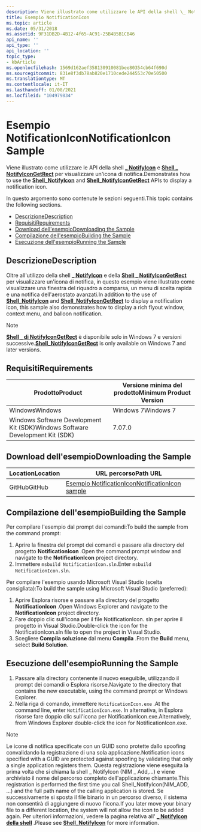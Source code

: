 ```yaml
---
description: Viene illustrato come utilizzare le API della shell \_ NotifyIcon e shell \_ NotifyIconGetRect per visualizzare un'icona di notifica.
title: Esempio NotificationIcon
ms.topic: article
ms.date: 05/31/2018
ms.assetid: 9F31DB2D-4B12-4f65-AC91-25B4B5B1CB46
api_name: ''
api_type: ''
api_location: ''
topic_type:
- kbArticle
ms.openlocfilehash: 1569d162aef358130910081bee80354cb64f690d
ms.sourcegitcommit: 831e8f3db78ab820e1710cede244553c70e50500
ms.translationtype: MT
ms.contentlocale: it-IT
ms.lasthandoff: 01/08/2021
ms.locfileid: "104979834"
---
```

# <a name="notificationicon-sample"></a><span data-ttu-id="de2d4-103">Esempio NotificationIcon</span><span class="sxs-lookup"><span data-stu-id="de2d4-103">NotificationIcon Sample</span></span>

<span data-ttu-id="de2d4-104">Viene illustrato come utilizzare le API della shell [**\_ NotifyIcon**](/windows/desktop/api/Shellapi/nf-shellapi-shell_notifyicona) e [**Shell \_ NotifyIconGetRect**](/windows/desktop/api/Shellapi/nf-shellapi-shell_notifyicongetrect) per visualizzare un'icona di notifica.</span><span class="sxs-lookup"><span data-stu-id="de2d4-104">Demonstrates how to use the [**Shell\_NotifyIcon**](/windows/desktop/api/Shellapi/nf-shellapi-shell_notifyicona) and [**Shell\_NotifyIconGetRect**](/windows/desktop/api/Shellapi/nf-shellapi-shell_notifyicongetrect) APIs to display a notification icon.</span></span>

<span data-ttu-id="de2d4-105">In questo argomento sono contenute le sezioni seguenti.</span><span class="sxs-lookup"><span data-stu-id="de2d4-105">This topic contains the following sections.</span></span>

-   [<span data-ttu-id="de2d4-106">Descrizione</span><span class="sxs-lookup"><span data-stu-id="de2d4-106">Description</span></span>](#description)
-   [<span data-ttu-id="de2d4-107">Requisiti</span><span class="sxs-lookup"><span data-stu-id="de2d4-107">Requirements</span></span>](#requirements)
-   [<span data-ttu-id="de2d4-108">Download dell'esempio</span><span class="sxs-lookup"><span data-stu-id="de2d4-108">Downloading the Sample</span></span>](#downloading-the-sample)
-   [<span data-ttu-id="de2d4-109">Compilazione dell'esempio</span><span class="sxs-lookup"><span data-stu-id="de2d4-109">Building the Sample</span></span>](#building-the-sample)
-   [<span data-ttu-id="de2d4-110">Esecuzione dell'esempio</span><span class="sxs-lookup"><span data-stu-id="de2d4-110">Running the Sample</span></span>](#running-the-sample)

## <a name="description"></a><span data-ttu-id="de2d4-111">Descrizione</span><span class="sxs-lookup"><span data-stu-id="de2d4-111">Description</span></span>

<span data-ttu-id="de2d4-112">Oltre all'utilizzo della shell [**\_ NotifyIcon**](/windows/desktop/api/Shellapi/nf-shellapi-shell_notifyicona) e della [**Shell \_ NotifyIconGetRect**](/windows/desktop/api/Shellapi/nf-shellapi-shell_notifyicongetrect) per visualizzare un'icona di notifica, in questo esempio viene illustrato come visualizzare una finestra del riquadro a comparsa, un menu di scelta rapida e una notifica dell'aerostato avanzati.</span><span class="sxs-lookup"><span data-stu-id="de2d4-112">In addition to the use of [**Shell\_NotifyIcon**](/windows/desktop/api/Shellapi/nf-shellapi-shell_notifyicona) and [**Shell\_NotifyIconGetRect**](/windows/desktop/api/Shellapi/nf-shellapi-shell_notifyicongetrect) to display a notification icon, this sample also demonstrates how to display a rich flyout window, context menu, and balloon notification.</span></span>

> [!Note]  
> <span data-ttu-id="de2d4-113">[**Shell \_ di NotifyIconGetRect**](/windows/desktop/api/Shellapi/nf-shellapi-shell_notifyicongetrect) è disponibile solo in Windows 7 e versioni successive.</span><span class="sxs-lookup"><span data-stu-id="de2d4-113">[**Shell\_NotifyIconGetRect**](/windows/desktop/api/Shellapi/nf-shellapi-shell_notifyicongetrect) is only available on Windows 7 and later versions.</span></span>

 

## <a name="requirements"></a><span data-ttu-id="de2d4-114">Requisiti</span><span class="sxs-lookup"><span data-stu-id="de2d4-114">Requirements</span></span>



| <span data-ttu-id="de2d4-115">Prodotto</span><span class="sxs-lookup"><span data-stu-id="de2d4-115">Product</span></span>                                | <span data-ttu-id="de2d4-116">Versione minima del prodotto</span><span class="sxs-lookup"><span data-stu-id="de2d4-116">Minimum Product Version</span></span> |
|----------------------------------------|-------------------------|
| <span data-ttu-id="de2d4-117">Windows</span><span class="sxs-lookup"><span data-stu-id="de2d4-117">Windows</span></span>                                | <span data-ttu-id="de2d4-118">Windows 7</span><span class="sxs-lookup"><span data-stu-id="de2d4-118">Windows 7</span></span>               |
| <span data-ttu-id="de2d4-119">Windows Software Development Kit (SDK)</span><span class="sxs-lookup"><span data-stu-id="de2d4-119">Windows Software Development Kit (SDK)</span></span> | <span data-ttu-id="de2d4-120">7.0</span><span class="sxs-lookup"><span data-stu-id="de2d4-120">7.0</span></span>                     |



 

## <a name="downloading-the-sample"></a><span data-ttu-id="de2d4-121">Download dell'esempio</span><span class="sxs-lookup"><span data-stu-id="de2d4-121">Downloading the Sample</span></span>

| <span data-ttu-id="de2d4-122">Location</span><span class="sxs-lookup"><span data-stu-id="de2d4-122">Location</span></span>      | <span data-ttu-id="de2d4-123">URL percorso</span><span class="sxs-lookup"><span data-stu-id="de2d4-123">Path URL</span></span>                                                                                             |
|---------------|------------------------------------------------------------------------------------------------------|
| <span data-ttu-id="de2d4-124">GitHub</span><span class="sxs-lookup"><span data-stu-id="de2d4-124">GitHub</span></span>  | [<span data-ttu-id="de2d4-125">Esempio NotificationIcon</span><span class="sxs-lookup"><span data-stu-id="de2d4-125">NotificationIcon sample</span></span>](https://github.com/microsoft/Windows-classic-samples/tree/master/Samples/Win7Samples/winui/shell/appshellintegration/NotificationIcon) |

## <a name="building-the-sample"></a><span data-ttu-id="de2d4-126">Compilazione dell'esempio</span><span class="sxs-lookup"><span data-stu-id="de2d4-126">Building the Sample</span></span>

<span data-ttu-id="de2d4-127">Per compilare l'esempio dal prompt dei comandi:</span><span class="sxs-lookup"><span data-stu-id="de2d4-127">To build the sample from the command prompt:</span></span>

1.  <span data-ttu-id="de2d4-128">Aprire la finestra del prompt dei comandi e passare alla directory del progetto **NotificationIcon** .</span><span class="sxs-lookup"><span data-stu-id="de2d4-128">Open the command prompt window and navigate to the **NotificationIcon** project directory.</span></span>
2.  <span data-ttu-id="de2d4-129">Immettere `msbuild NotificationIcon.sln`.</span><span class="sxs-lookup"><span data-stu-id="de2d4-129">Enter `msbuild NotificationIcon.sln`.</span></span>

<span data-ttu-id="de2d4-130">Per compilare l'esempio usando Microsoft Visual Studio (scelta consigliata):</span><span class="sxs-lookup"><span data-stu-id="de2d4-130">To build the sample using Microsoft Visual Studio (preferred):</span></span>

1.  <span data-ttu-id="de2d4-131">Aprire Esplora risorse e passare alla directory del progetto **NotificationIcon** .</span><span class="sxs-lookup"><span data-stu-id="de2d4-131">Open Windows Explorer and navigate to the **NotificationIcon** project directory.</span></span>
2.  <span data-ttu-id="de2d4-132">Fare doppio clic sull'icona per il file NotificationIcon. sln per aprire il progetto in Visual Studio.</span><span class="sxs-lookup"><span data-stu-id="de2d4-132">Double-click the icon for the NotificationIcon.sln file to open the project in Visual Studio.</span></span>
3.  <span data-ttu-id="de2d4-133">Scegliere **Compila soluzione** dal menu **Compila** .</span><span class="sxs-lookup"><span data-stu-id="de2d4-133">From the **Build** menu, select **Build Solution**.</span></span>

## <a name="running-the-sample"></a><span data-ttu-id="de2d4-134">Esecuzione dell'esempio</span><span class="sxs-lookup"><span data-stu-id="de2d4-134">Running the Sample</span></span>

1.  <span data-ttu-id="de2d4-135">Passare alla directory contenente il nuovo eseguibile, utilizzando il prompt dei comandi o Esplora risorse.</span><span class="sxs-lookup"><span data-stu-id="de2d4-135">Navigate to the directory that contains the new executable, using the command prompt or Windows Explorer.</span></span>
2.  <span data-ttu-id="de2d4-136">Nella riga di comando, immettere `NotificationIcon.exe` .</span><span class="sxs-lookup"><span data-stu-id="de2d4-136">At the command line, enter `NotificationIcon.exe`.</span></span> <span data-ttu-id="de2d4-137">In alternativa, in Esplora risorse fare doppio clic sull'icona per NotificationIcon.exe.</span><span class="sxs-lookup"><span data-stu-id="de2d4-137">Alternatively, from Windows Explorer double-click the icon for NotificationIcon.exe.</span></span>

> [!Note]  
> <span data-ttu-id="de2d4-138">Le icone di notifica specificate con un GUID sono protette dallo spoofing convalidando la registrazione di una sola applicazione.</span><span class="sxs-lookup"><span data-stu-id="de2d4-138">Notification icons specified with a GUID are protected against spoofing by validating that only a single application registers them.</span></span> <span data-ttu-id="de2d4-139">Questa registrazione viene eseguita la prima volta che si chiama la shell \_ NotifyIcon (NIM \_ Add,...) e viene archiviato il nome del percorso completo dell'applicazione chiamante.</span><span class="sxs-lookup"><span data-stu-id="de2d4-139">This registration is performed the first time you call Shell\_NotifyIcon(NIM\_ADD, ...) and the full path name of the calling application is stored.</span></span> <span data-ttu-id="de2d4-140">Se successivamente si sposta il file binario in un percorso diverso, il sistema non consentirà di aggiungere di nuovo l'icona.</span><span class="sxs-lookup"><span data-stu-id="de2d4-140">If you later move your binary file to a different location, the system will not allow the icon to be added again.</span></span> <span data-ttu-id="de2d4-141">Per ulteriori informazioni, vedere la pagina relativa all' [**\_ NotifyIcon della shell**](/windows/desktop/api/Shellapi/nf-shellapi-shell_notifyicona) .</span><span class="sxs-lookup"><span data-stu-id="de2d4-141">Please see [**Shell\_NotifyIcon**](/windows/desktop/api/Shellapi/nf-shellapi-shell_notifyicona) for more information.</span></span>

 

 

 



